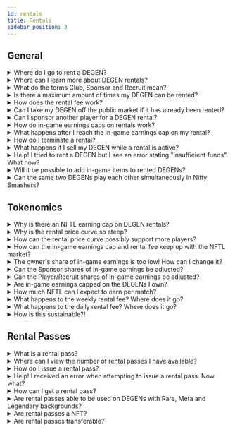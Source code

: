```yaml
---
id: rentals
title: Rentals
sidebar_position: 3
---
```


## General

<details><summary>Where do I go to rent a DEGEN?</summary><br/>

Open www.niftyleague.com and tap the <code>Launch App</code> button in the header, which will open www.niftyleague.com. From here, you may choose to connect your crypto wallet, browse DEGEN rentals, and view our games. If your crypto wallet holds a DEGEN you own or with an active rental, you will be able to launch our game, Nifty Smashers, and start playing.

</details>

<details><summary>Where can I learn more about DEGEN rentals?</summary><br/>

Read more about our plans for DEGEN rentals [here](/docs/guides/rentals/rental-overview). Stay in the loop regarding rental, gameplay and community updates by joining [our Discord server](https://discord.com/invite/niftyleague) and following us on [Twitter](https://twitter.com/NiftyLeague). 

</details>

<details><summary>What do the terms Club, Sponsor and Recruit mean?</summary><br/>

We use the term **Club** to refer to a group of players. In web3/P&E/NFT gaming, these are typically referred to as Guilds. Furthermore, **Clubs** will be core to the Nifty ecosystem, with in-game social features where DEGENs can proudly represent their **Clubs** on their profile and within the game.
  
We use the term **Sponsor** to refer to a **Club** (or any other DEGEN owner) who has paid for a DEGEN rental on behalf of a player. In web3/P&E/NFT gaming, **Sponsors** are typically Guilds, but at Nifty Leauge, owning your NFT means your can rent it out to any player you wish! 

We use the term **Recruit** to refer to a player and member of the community who is sponsored by a **Club** or DEGEN owner.  

</details>

<details><summary>Is there a maximum amount of times my DEGEN can be rented?</summary><br/>

No, but the rental fee increases with each subsequent rental.

</details>

<details><summary>How does the rental fee work?</summary><br/>
  
You can initiate a rental by paying the initial rental fee, which covers the cost of the rental for **one week**. After the first week, the rental switches to **daily**. The daily rental fee will automatically deduct from your <code>Game & Rental Balance</code> until either the rental is terminated or the DEGEN is no longer available for rent.

View your <code>Game & Rental Balance</code> by opening our [app](www.app.niftyleague.com), clicking <code>My Dashboard</code> in the side navigation, then <code>[Overview](https://app.niftyleague.com/dashboard)</code>, which opens your dashboard where <code>Game & Rental Balance</code> is visible.

</details>

<details><summary>Can I take my DEGEN off the public market if it has already been rented?</summary><br/>

Yes! Any existing rentals active on your DEGEN will be terminated at the **end** of the ongoing rental period. You can disable your DEGEN by opening our [app](www.app.niftyleague.com), clicking <code>My Dashboard</code>, <code>Overview</code>, and <code>Disable Rentals</code> under the DEGEN's image. After all active rentals have expired, your DEGEN will no longer be available to rent by the public. **Please note that re-activating a DEGEN rental costs 1,000 NFTL.**

</details>

<details><summary>Can I sponsor another player for a DEGEN rental?</summary><br/>

If a DEGEN is available on the market to the public, anyone can sponsor a DEGEN rental for another player/Recruit. If a DEGEN is disabled from the public market, only the DEGEN owner can sponsor another player/Recruit's rental.

</details>

<details><summary>How do in-game earnings caps on rentals work?</summary><br/>

A rental is initiated with a weekly in-game earnings cap that applies to the first week’s earnings until the rental switches to daily, at which point the in-game earnings cap will be incremented daily with each rental fee charge.

</details>

<details><summary>What happens after I reach the in-game earnings cap on my rental?</summary><br/>

You can still play, however you won’t earn NFTL until a new rental period is activated. For intance, if you hit the in-game earnings cap on your initial weekly rental, the cap will be reset once your week-long rental expires and your DEGEN moves to a daily rental. 

Hit your cap and can't wait to earn more NFTL? You can initiate a rental on another DEGEN at any time! Players are not limited to any number of active rentals. Test gameplay with another tribe to discover your favorite.

</details>

<details><summary>How do I terminate a rental?</summary><br/>

As a Recruit/Player, you can terminate an active rental at any time. The rental will stay active until the end of the period for which it’s been paid. You will not be issued a NFTL refund for a rental that is terminated prior to last day of the rental period.
  
As an Owner/Sponsor, you can terminate an active rental issued to your Recruit/Player at any time. The rental will stay active until the end of the period for which it’s been paid but will not renew for subsequent rental periods. You will not be issued a NFTL refund for a rental that is terminated prior to last day of the rental period.
  
All rentals (regardless of if you are a Recruit/Player or Owner/Sponsor) can be terminated by navigating to the [app](www.app.niftyleague.com), where you will click <code>My Dashboard</code>, then <code>Rentals</code>. Hover over the row with the rental you wish to terminate and scroll to right until the <code>Terminate</code> button is visible. Click <code>Terminate</code>. A success notification will trigger once your rental is terminated.  

</details>

<details><summary>What happens if I sell my DEGEN while a rental is active?</summary><br/>

The active rental is not disrupted, and the renter can continues to play/use your DEGEN as usual, however, all owner income from the rental goes to the new owner starting the moment the DEGEN leaves your wallet.

</details>

<details><summary>Help! I tried to rent a DEGEN but I see an error stating "insufficient funds". What now?</summary><br/>
  
Rental costs are deducted from your <code>Game & Rental Balance</code>. If you have a balance of NFTL available in <code>Daily NFTL Accrued</code>, you can click <code>Claim</code> and follow the prompts via your crypto wallet, which will move the balance from <code>Daily NFTL Accured</code> to your <code>Game & Rental Balance</code>. which will allow you to activate a Rental (assuming you claimed enough NFTL to cover the rental).
  
</details>

<details><summary>Will it be possible to add in-game items to rented DEGENs?</summary><br/>

Yes, once the items marketplace is live! This includes items acquired through comic burning as well.

</details>

<details><summary>Can the same two DEGENs play each other simultaneously in Nifty Smashers?</summary><br/>
  
Yes! Crazy, right.
  
</details>

## Tokenomics

<details><summary>Why is there an NFTL earning cap on DEGEN rentals?</summary><br/>

Having a cap on our emissions helps our ecosystem in maintaining a more sustainable and stable emission level, which is desirable to both token holders and players.

</details>

<details><summary>Why is the rental price curve so steep?</summary><br/>

We have set the curve based on player-base size, which will be readjusted dynamically as the player-base grows. The curve helps ensure the rental spread is fair across all background multipliers.
  
</details>

<details><summary>How can the rental price curve possibly support more players?</summary><br/>

The curve will start out steeper to create a fair spread across all DEGENs while supporting more renting activity on DEGENs with higher multipliers.

</details>

<details><summary>How can the in-game earnings cap and rental fee keep up with the NFTL market?</summary><br/>

Earning rates, rentals price and the rental cap will be closely monitored and periodically adjusted based on the needs of the community.

</details>

<details><summary>The owner's share of in-game earnings is too low! How can I change it?</summary><br/>

The first version of the rental system will set the Owner’s share to 10%. The second version of the rental system will include a feature allowing Owners to customize the share of in-game earnings they wish to keep, which could range anywhere from 0% to 100%. Please note, if the Owner is also the Sponsor (for example, the Owner is sponoring a Recruit by issuing them a Rental Pass or purchasing a rental on a Reruit's behalf), their share of in-game earnings is 60%.

</details>

<details><summary>Can the Sponsor shares of in-game earnings be adjusted?</summary><br/>

The first version of the rental system will set the Sponsor’s share to 50%. The second version of the rental system will include a feature allowing Sponsors to customize the share of in-game earnings they wish to keep. The Sponsor will be able to set the % split with the remainder of earnings left after the Owner’s share is removed.  

For example, if the Owner set their in-game earnings share to 20%, the Sponsor could choose to keep e.g. 80%, leaving the Player/Recruit 0%, or e.g. 10%, leaving the Player/Recruit 70%.  
  
</details>

<details><summary>Can the Player/Recruit shares of in-game earnings be adjusted?</summary><br/>

The first version of the rental system will set the Player (Recruit if sponsored) share to 40%. The second version of the rental system will include a feature allowing Owners and Sponsors to customize the share of in-game earnings they wish to keep. This means, the Player/Recruit’s share is the remaining in-game earnings share not taken by the Owner and Sponsor.

</details>

<details><summary>Are in-game earnings capped on the DEGENs I own?</summary><br/>
  
Yes, all DEGENs have their weekly earnings capped based on their multiplier. This ensures that our most active players are spreading the love (and NFTL) to other DEGENs as well!
  
</details>

<details><summary>How much NFTL can I expect to earn per match?</summary><br/>

It will depend on your skill level, but you will be rewarded for every play you make in Nifty Smashers.  Each kill, hit, ability hit, round win, or match win will reward you with points, which translate into NFTL rewards after the match. Remember that you can also lose points for unassisted deaths!

</details>

<details><summary>What happens to the weekly rental fee? Where does it go?</summary><br/>

45% of the fee is given to the Owner.  
5% of the fee is given to Nifty League (initially the Corporation, later the DAO). 
50% of the fee is burned (removed from the ecosystem). 

</details>

<details><summary>What happens to the daily rental fee? Where does it go?</summary><br/>

10% of the fee is given to the Owner. 
10% of the fee is given to Nifty League (initially the Corporation, later the DAO). 
80% of the fee is burned (removed from the ecosystem). 

</details>

<details><summary>How is this sustainable?!</summary><br/>

It's not. Solution? ✨COMPETE & EARN✨ (more details to come soon).

</details>


## Rental Passes

<details><summary>What is a rental pass?</summary><br/>
  
Rental passes let you rent a DEGEN for free, bypassing the rental fee entirely! Please note, rental passes can only be applied to DEGENs with Common backgrounds and zero rentals in queue (these typically cost 1,000 NFTL for a week-long rental).</br></br>

Nifty League typically issues rental passes as rewards for our active community members and players, and to Clubs, partners and other communites we love.</br></br>
  
You may choose to share your rental pass with a friend or family member who's interested in trying out Nifty Smashers, or buying a DEGEN NFT and understanding the player ecosystem in more detail. Alternatively, you can apply the rental pass on a DEGEN you don't own but wish to rent.
  
</details>

<details><summary>Where can I view the number of rental passes I have available?</summary><br/>

Click <code>Launch App</code> on the top right corner of our [website](www.niftyleague.com), which opens our [app](www.app.niftyleague.com). Click the <code>Connect Wallet</code> button on the left side of the window. Via the left sidebar, click <code>My Dashboard</code> then <code>Degens</code>. Click the <code>Rent Now</code> button on the DEGEN you’d like to select for a rental pass. **You can view the number of rental passes available on your wallet in the <code>Rental Passes Remaining</code> row on this dialog.**
  
</details>

<details><summary>How do I issue a rental pass?</summary><br/>
 
Open our [app](www.app.niftyleague.com), connect your wallet, select the DEGEN you wish to apply the rental pass to - either by browsing the Degen Rentals marketplace (click <code>Degen Rentals</code> in the side navigation, and <code>Rent Now</code> under the DEGEN's photo) or selecting a DEGEN you own (click<code>My Dashboard</code>,<code>Overview</code>, and <code>Rent Now</code> under the DEGEN's photo).<br/><br/>

After clicking <code>Rent Now</code>, the **Rental Overview** dialog will appear.
  
To rent the DEGEN for a Recruit/Player (friend, family, etc.):
  1. Select <code>Recruit</code> under <code>What are you renting for?</code> 
  2. A field will appear below <code>What is your recruit’s ETH wallet address?</code>, where you must enter address for the Recruit/Player
  3. Select <code>Yes</code> next to <code>Use a rental pass?</code>
  4. Complete the dialog by checking the box to acknowledge the rental/fees and clicking the <code>Rent Degen</code><br/><br/>

Please note, rental passes can only be applied to DEGENs with **Common backgrounds** and **zero rentals in queue**. Prior to sending a rental pass to a Recruit, friend or family, etc., they must create a Nifty League profile by simply connecting their crypto wallet to our [app](www.app.niftyleague.com).
  
</details>

<details><summary>Help! I received an error when attempting to issue a rental pass. Now what?</summary><br/>
  
If you receive an error after attempting to rent a DEGEN using a rental pass, this is likely because the DEGEN either does not have a Common background, has an ongoing active rental, or, the address you attempted to issue the pass to is not recognized as a profile in our system. If the address is not recognized, please instruct your Recruit/Player (friend, family, etc.) to connect their crypto wallet to our [app](www.app.niftyleague.com).
  
If you are encountering other issues with your rental pass, please reach out to a [Community Moderator](https://niftyleague.com/docs/overview/team#community-moderators) in [our Discord server](https://discord.com/invite/niftyleague).
  
</details>
  
<details><summary>How can I get a rental pass?</summary><br/>

From time to time we issue passes to players to reward engagement and other milestones! Sometimes we share them via raffles and giveaways. 

If you run a Club (Guild) or Esports team and are interested in working with Nifty League as an official partner, please DM us on Twitter or reach out via Discord to learn more about how rental passes can help onboard your Recruits/Players to the Nifty League ecosystem.
  
</details>

<details><summary>Are rental passes able to be used on DEGENs with Rare, Meta and Legendary backgrounds?</summary><br/>

No. Rental passes can only be used on DEGENs with Common backgrounds.
  
</details>

<details><summary>Are rental passes a NFT?</summary><br/>

No.

</details>

<details><summary>Are rental passes transferable?</summary><br/>

No. If you have available rental passes in your wallet, you cannot transfer them to another wallet to then be issued to a Recruit/Player.

</details>







